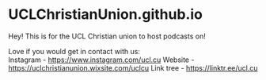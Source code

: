# UCLChristianUnion.github.io

Hey! This is for the UCL Christian union to host podcasts on!

Love if you would get in contact with us: <br>
Instagram -  https://www.instagram.com/ucl.cu
Website - https://uclchristianunion.wixsite.com/uclcu
Link tree - https://linktr.ee/ucl.cu
